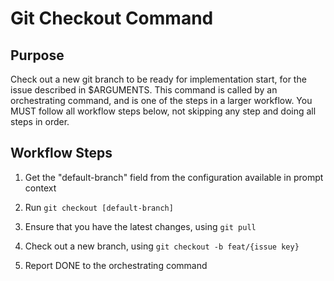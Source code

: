 # Git Checkout Command

## Purpose

Check out a new git branch to be ready for implementation start, for the issue described in $ARGUMENTS.
This command is called by an orchestrating command, and is one of the steps in a larger workflow.
You MUST follow all workflow steps below, not skipping any step and doing all steps in order.

## Workflow Steps

1. Get the "default-branch" field from the configuration available in prompt context

2. Run `git checkout [default-branch]`

3. Ensure that you have the latest changes, using `git pull`

4. Check out a new branch, using `git checkout -b feat/{issue key}`

5. Report DONE to the orchestrating command
